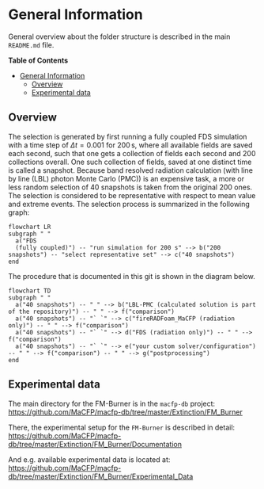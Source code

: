 # General Information

General overview about the folder structure is described in the main `README.md` file.


<!-- markdown-toc start - Don't edit this section. Run M-x markdown-toc-refresh-toc -->
**Table of Contents**

- [General Information](#general-information)
    - [Overview](#overview)
    - [Experimental data](#experimental-data)

<!-- markdown-toc end -->



## Overview

The selection is generated by first running a fully coupled FDS simulation with a time step of $\Delta t=0.001$ for $200\,\mathrm{s}$, where all available fields are saved each second, such that one gets a collection of fields each second and $200$ collections overall. One such collection of fields, saved at one distinct time is called a snapshot. 
Because band resolved radiation calculation (with line by line (LBL) photon Monte Carlo (PMC)) is an expensive task, a more or less random selection of $40$ snapshots is taken from the original $200$ ones. The selection is considered to be representative with respect to mean value and extreme events.
The selection process is summarized in the following graph: 

```mermaid 
flowchart LR
subgraph " "
  a("FDS
  (fully coupled)") -- "run simulation for 200 s" --> b("200 snapshots") -- "select representative set" --> c("40 snapshots")
end 
```

The procedure that is documented in this git is shown in the diagram below.
```mermaid 
flowchart TD
subgraph " "
  a("40 snapshots") -- " " --> b("LBL-PMC (calculated solution is part of the repository)") -- " " --> f("comparison")
  a("40 snapshots") -- "` `" --> c("fireRADFoam_MaCFP (radiation only)") -- " " --> f("comparison")
  a("40 snapshots") -- "` `" --> d("FDS (radiation only)") -- " " --> f("comparison")
  a("40 snapshots") -- "` `" --> e("your custom solver/configuration") -- " " --> f("comparison") -- " " --> g("postprocessing")
end 
```

## Experimental data

The main directory for the FM-Burner is in the `macfp-db` project:
https://github.com/MaCFP/macfp-db/tree/master/Extinction/FM_Burner

There, the experimental setup for the `FM-Burner` is described in detail: 
https://github.com/MaCFP/macfp-db/tree/master/Extinction/FM_Burner/Documentation


And e.g. available experimental data is located at:
https://github.com/MaCFP/macfp-db/tree/master/Extinction/FM_Burner/Experimental_Data



<!-- ## Applied Tools -->
<!-- <XXXX A bit more infoXXX> -->



